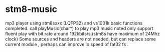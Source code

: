 # stm8-music
mp3 player using stm8sxxx (LQFP32) and vs1001k 
basic functions completed.
call playMusic(char*) to play mp3 music
noted only support fluent play with bit rate around 192kbits/s.(stm8s have maximum of 24Mhz clock)
Some sources and headers are not needed, but can replace some current module , perhaps can improve io speed of fat32 fs .

